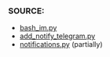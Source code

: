 ### SOURCE:
 * [bash_im.py](https://github.com/gil9red/SimplePyScripts/blob/69c715d2ed2c54f868b03f30c0d0a9b4db99c72a/html_parsing/random_quote_bash_im/bash_im.py)
 * [add_notify_telegram.py](https://github.com/gil9red/SimplePyScripts/blob/e86c04660322fd2b7671d7023e565170e24f3114/telegram_notifications/add_notify_use_web.py) 
 * [notifications.py](https://github.com/gil9red/Check_with_notification/blob/850d2a9c38ee0ef04278a6a599b54377a429fe2d/root_common.py#L75) (partially)
